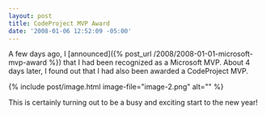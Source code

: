 ```yaml
---
layout: post
title: CodeProject MVP Award
date: '2008-01-06 12:52:09 -05:00'
---
```


A few days ago, I [announced]({% post_url /2008/2008-01-01-microsoft-mvp-award %}) that I had been recognized as a Microsoft MVP. About 4 days later, I found out that I had also been awarded a CodeProject MVP.

{% include post/image.html image-file="image-2.png" alt="" %} 

This is certainly turning out to be a busy and exciting start to the new year!
